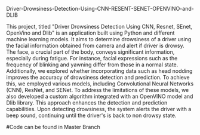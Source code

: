 Driver-Drowsiness-Detection-Using-CNN-RESENT-SENET-OPENVINO-and-DLIB

This project, titled "Driver Drowsiness Detection Using CNN, Resnet, SEnet, 
OpenVino and Dlib" is an application built using Python and different machine learning 
models. It aims to determine drowsiness of a driver using the facial information 
obtained from camera and alert if driver is drowsy. The face, a crucial part of the body, 
conveys significant information, especially during fatigue. For instance, facial 
expressions such as the frequency of blinking and yawning differ from those in a normal 
state. Additionally, we explored whether incorporating data such as head nodding 
improves the accuracy of drowsiness detection and prediction. To achieve this, we 
employed various models, including Convolutional Neural Networks (CNN), ResNet, 
and SENet. To address the limitations of these models, we also developed a custom 
algorithm integrated with an OpenVINO model and Dlib library. This approach 
enhances the detection and prediction capabilities. Upon detecting drowsiness, the 
system alerts the driver with a beep sound, continuing until the driver's is back to non
drowsy state.

#Code can be found in Master Branch
